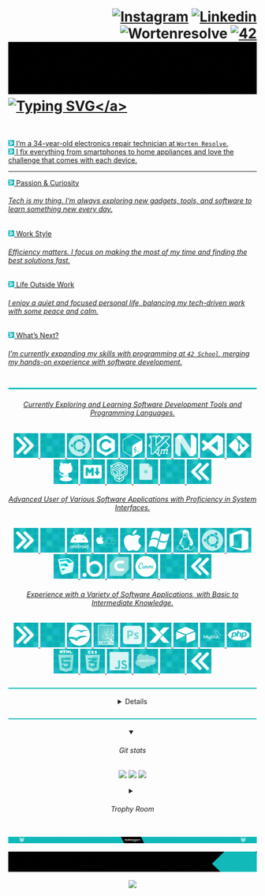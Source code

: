 <div align="left">
	
# <div align="right">[![Instagram](https://img.shields.io/badge/Instagram-E4405F?style=flat-square&logo=instagram&logoColor=white)](https://instagram.com/adao__goncalves) [![Linkedin](https://img.shields.io/badge/LinkedIn-0077B5?style=flat-square&logo=linkedin&logoColor=white)](https://www.linkedin.com/in/ad%C3%A3o-gon%C3%A7alves-639b05331?utm_source=share&utm_campaign=share_via&utm_content=profile&utm_medium=android_app&original_referer=) ![Wortenresolve](https://custom-icon-badges.demolab.com/badge/-wortenresolve-darkblue.svg?style=flat-square&logo=wor&logoColor=white) <a href='https://profile.intra.42.fr/users/adamarqu' target="_blank"><img alt='42' src='https://img.shields.io/badge/Porto-100000?style=flat-square&logo=42&logoColor=white&labelColor=000000&color=000000'/></a> </div> <a href="#" style="pointer-events: none;"> ![](https://github.com/AdaoG0n/AdaoG0n/blob/main/assests/build%20the%20future.gif)</a> <a href="#" style="pointer-events: none;"> ![Typing SVG](https://readme-typing-svg.demolab.com?font=Ubuntu+Mono&weight=100&size=30&letterSpacing=&duration=500&pause=5000&color=12BAB9&vCenter=true&width=435&lines=%24%3E+Hello%2C+World!)</a>

<br/>
<!--![b](https://custom-icon-badges.demolab.com/badge/--cyan.svg?style=for-the-badge&logoColor=white) -->

<img width="12" src="https://github.com/AdaoG0n/AdaoG0n/blob/main/assests/animated%20gifs/aright.gif"/> I’m a 34-year-old electronics repair technician at `Worten Resolve`. </br>
<img width="12" src="https://github.com/AdaoG0n/AdaoG0n/blob/main/assests/animated%20gifs/aright.gif"/> I fix everything from smartphones to home appliances and love the challenge that comes with each device.

---

<img width="12" src="https://github.com/AdaoG0n/AdaoG0n/blob/main/assests/animated%20gifs/aright.gif"/> Passion & Curiosity
###### Tech is my thing. I’m always exploring new gadgets, tools, and software to learn something new every day.

<img width="12" src="https://github.com/AdaoG0n/AdaoG0n/blob/main/assests/animated%20gifs/aright.gif"/> Work Style
###### Efficiency matters. I focus on making the most of my time and finding the best solutions fast.

<img width="12" src="https://github.com/AdaoG0n/AdaoG0n/blob/main/assests/animated%20gifs/aright.gif"/> Life Outside Work
###### I enjoy a quiet and focused personal life, balancing my tech-driven work with some peace and calm.

<img width="12" src="https://github.com/AdaoG0n/AdaoG0n/blob/main/assests/animated%20gifs/aright.gif"/> What’s Next?
###### I’m currently expanding my skills with programming at `42 School`, merging my hands-on experience with software development.
</div>



<div align="center">

![](https://github.com/AdaoG0n/AdaoG0n/blob/main/assests/bar.png)
###### Currently Exploring and Learning Software Development Tools and Programming Languages.
<!-- <p align="center">
  <a href="#" style="pointer-events: none;">
    <img src="https://skillicons.dev/icons?i=c,powershell,vim,neovim,ubuntu,git,github,markdown" />
  </a>
</p> -->
<div align="center">
<img width="50" src="https://github.com/AdaoG0n/AdaoG0n/blob/main/assests/animated%20gifs/aright.gif"/>
<img width="50" src="https://github.com/AdaoG0n/AdaoG0n/blob/main/assests/animated%20gifs/asquare.gif"/>
	<img width="50" src="https://github.com/AdaoG0n/AdaoG0n/blob/main/skillicons/ubuntu.png"/>
	<img width="50" src="https://github.com/AdaoG0n/AdaoG0n/blob/main/skillicons/c.png"/>
	<img width="50" src="https://github.com/AdaoG0n/AdaoG0n/blob/main/skillicons/unixshell.png"/>
	<img width="50" src="https://github.com/AdaoG0n/AdaoG0n/blob/main/skillicons/vim.png"/>
	<img width="50" src="https://github.com/AdaoG0n/AdaoG0n/blob/main/skillicons/neovim.png"/>
 	<img width="50" src="https://github.com/AdaoG0n/AdaoG0n/blob/main/skillicons/vscode.png"/>
  	<img width="50" src="https://github.com/AdaoG0n/AdaoG0n/blob/main/skillicons/git.png"/>
  	<img width="50" src="https://github.com/AdaoG0n/AdaoG0n/blob/main/skillicons/github.png"/>
	<img width="50" src="https://github.com/AdaoG0n/AdaoG0n/blob/main/skillicons/markdown.png"/>
	<img width="50" src="https://github.com/AdaoG0n/AdaoG0n/blob/main/skillicons/virtualbox.png"/>
	<img width="50" src="https://github.com/AdaoG0n/AdaoG0n/blob/main/skillicons/dotfiles.png"/>
<img width="50" src="https://github.com/AdaoG0n/AdaoG0n/blob/main/assests/animated%20gifs/asquare.gif"/>
<img width="50" src="https://github.com/AdaoG0n/AdaoG0n/blob/main/assests/animated%20gifs/aleft.gif"/>
</div>

###### Advanced User of Various Software Applications with Proficiency in System Interfaces.
<div align="center">
<img width="50" src="https://github.com/AdaoG0n/AdaoG0n/blob/main/assests/animated%20gifs/aright.gif"/>
<img width="50" src="https://github.com/AdaoG0n/AdaoG0n/blob/main/assests/animated%20gifs/asquare.gif"/>
<img width="50" src="https://github.com/AdaoG0n/AdaoG0n/blob/main/skillicons/android.png"/>
<img width="50" src="https://github.com/AdaoG0n/AdaoG0n/blob/main/skillicons/ios.png"/>
<img width="50" src="https://github.com/AdaoG0n/AdaoG0n/blob/main/skillicons/apple.png"/>
<img width="50" src="https://github.com/AdaoG0n/AdaoG0n/blob/main/skillicons/windows.png"/>
<img width="50" src="https://github.com/AdaoG0n/AdaoG0n/blob/main/skillicons/linux.png"/>
<img width="50" src="https://github.com/AdaoG0n/AdaoG0n/blob/main/skillicons/ubuntu.png"/>
<img width="50" src="https://github.com/AdaoG0n/AdaoG0n/blob/main/skillicons/office.png"/>
<img width="50" src="https://github.com/AdaoG0n/AdaoG0n/blob/main/skillicons/sketchup.png"/>
<img width="50" src="https://github.com/AdaoG0n/AdaoG0n/blob/main/skillicons/bubble.png"/>
<img width="50" src="https://github.com/AdaoG0n/AdaoG0n/blob/main/skillicons/cura.png"/>
<img width="50" src="https://github.com/AdaoG0n/AdaoG0n/blob/main/skillicons/canva.png"/>
<img width="50" src="https://github.com/AdaoG0n/AdaoG0n/blob/main/assests/animated%20gifs/asquare.gif"/>
<img width="50" src="https://github.com/AdaoG0n/AdaoG0n/blob/main/assests/animated%20gifs/aleft.gif"/>

</div>

###### Experience with a Variety of Software Applications, with Basic to Intermediate Knowledge.
<div align="center">
<img width="50" src="https://github.com/AdaoG0n/AdaoG0n/blob/main/assests/animated%20gifs/aright.gif"/>
<img width="50" src="https://github.com/AdaoG0n/AdaoG0n/blob/main/assests/animated%20gifs/asquare.gif"/>
<img width="50" src="https://github.com/AdaoG0n/AdaoG0n/blob/main/skillicons/openoffice.png"/>
<img width="50" src="https://github.com/AdaoG0n/AdaoG0n/blob/main/skillicons/lumion.png"/>
<img width="50" src="https://github.com/AdaoG0n/AdaoG0n/blob/main/skillicons/photoshop.png"/>
<img width="50" src="https://github.com/AdaoG0n/AdaoG0n/blob/main/skillicons/xano.png"/>
<img width="50" src="https://github.com/AdaoG0n/AdaoG0n/blob/main/skillicons/airtable.png"/>
<img width="50" src="https://github.com/AdaoG0n/AdaoG0n/blob/main/skillicons/mysql.png"/>
<img width="50" src="https://github.com/AdaoG0n/AdaoG0n/blob/main/skillicons/php.png"/>
<img width="50" src="https://github.com/AdaoG0n/AdaoG0n/blob/main/skillicons/html.png"/>
<img width="50" src="https://github.com/AdaoG0n/AdaoG0n/blob/main/skillicons/css.png"/>
<img width="50" src="https://github.com/AdaoG0n/AdaoG0n/blob/main/skillicons/javascript.png"/>
<img width="50" src="https://github.com/AdaoG0n/AdaoG0n/blob/main/skillicons/salesforce.png"/>
<img width="50" src="https://github.com/AdaoG0n/AdaoG0n/blob/main/assests/animated%20gifs/asquare.gif"/>
<img width="50" src="https://github.com/AdaoG0n/AdaoG0n/blob/main/assests/animated%20gifs/aleft.gif"/>
</div>

![](https://github.com/AdaoG0n/AdaoG0n/blob/main/assests/bar.png)

<details>
<summary>
	
###### Repositories</summary>

[![](https://github.com/AdaoG0n/AdaoG0n/blob/main/assests/42line.png)](https://github.com/AdaoG0n/42_School)

<p float="left" align="center">
  <a href="https://github.com/AdaoG0n/42_school">
    <img src="https://github.com/AdaoG0n/AdaoG0n/blob/main/assests/imagens%20repositorios%20fixas/42_school.png" width="265"/>
  </a>
  &nbsp;
  <a href="https://github.com/AdaoG0n/Grademe">
    <img src="https://github.com/AdaoG0n/AdaoG0n/blob/main/assests/imagens%20repositorios%20fixas/grademesolutions.png" width="265"/>
  </a>
</p>
<p float="left" align="center">
  <a href="https://github.com/AdaoG0n/42_Piscine">
    <img src="https://github.com/AdaoG0n/AdaoG0n/blob/main/assests/imagens%20repositorios%20fixas/piscine1.png" width="265"/>
  </a>
  &nbsp;
  <a href="https://github.com/AdaoG0n/42_Piscine_Reload">
    <img src="https://github.com/AdaoG0n/AdaoG0n/blob/main/assests/imagens%20repositorios%20fixas/piscinereload1.png" width="265"/>
  </a>
  &nbsp;
  <a href="https://github.com/AdaoG0n/42_libft">
    <img src="https://github.com/AdaoG0n/AdaoG0n/blob/main/assests/imagens%20repositorios%20fixas/libft1.png" width="265"/>
  </a>
</p>
<p float="left" align="center">
  <a href="https://github.com/AdaoG0n/42_Born2beroot">
    <img src="https://github.com/AdaoG0n/AdaoG0n/blob/main/assests/imagens%20repositorios%20fixas/Born2beroot1.png" width="265"/>
  </a>
  &nbsp;
  <a href="https://github.com/AdaoG0n/42-FT_printf">
    <img src="https://github.com/AdaoG0n/AdaoG0n/blob/main/assests/imagens%20repositorios%20fixas/ft_printf1.png" width="265"/>
  </a>
  &nbsp;
  <a href="https://github.com/AdaoG0n/42-get_next_line">
    <img src="https://github.com/AdaoG0n/AdaoG0n/blob/main/assests/imagens%20repositorios%20fixas/getnext_line1.png" width="265"/>
  </a>
</p>

![Typing SVG](https://readme-typing-svg.demolab.com?font=Fira+Code&weight=100&size=40&letterSpacing=0px&duration=1000&pause=4000&center=true&vCenter=true&width=835&lines=___________________________________________________________________________________________________________________)

<p float="left" align="center">
  <a href="https://github.com/AdaoG0n/Training_programs_C/tree/main/Calculcadora_simples_C">
    <img src="https://github.com/AdaoG0n/AdaoG0n/blob/main/assests/imagens%20repositorios%20fixas/simplecalculator2.png" width="200"/>
  </a>
  &nbsp;
  <a href="https://github.com/AdaoG0n/Training_programs_C/tree/main/Projeto_intchar">
    <img src="https://github.com/AdaoG0n/AdaoG0n/blob/main/assests/imagens%20repositorios%20fixas/intchar2.png" width="200"/>
  </a>
  &nbsp;
  <a href="https://github.com/AdaoG0n/Training_programs_C/tree/main/libft_learn">
    <img src="https://github.com/AdaoG0n/AdaoG0n/blob/main/assests/imagens%20repositorios%20fixas/libftlearn2.png" width="200"/>
  </a>
&nbsp;  
  <a href="https://github.com/AdaoG0n/AdaoG0n/blob/main/.vimrc.md">
    <img src="https://github.com/AdaoG0n/AdaoG0n/blob/main/assests/imagens%20repositorios%20fixas/vimrc2.png" width="200"/>
  </a>
</p>

</details>

![](https://github.com/AdaoG0n/AdaoG0n/blob/main/assests/bar.png)
<details open>
<summary>

###### Git stats </summary>
![](http://github-profile-summary-cards.vercel.app/api/cards/profile-details?username=AdaoG0n&theme=transparent) 
![](http://github-profile-summary-cards.vercel.app/api/cards/productive-time?username=AdaoG0n&theme=transparent&utcOffset=8) 
![](http://github-profile-summary-cards.vercel.app/api/cards/stats?username=AdaoG0n&theme=transparent) 

</details>
<details>
<summary>

###### Trophy Room</summary>

[![trophy](https://github-profile-trophy.vercel.app/?username=AdaoG0n&theme=oldie&frame=false)](https://github.com/AdaoG0n/github-profile-trophy)

</details>

![](https://github.com/AdaoG0n/AdaoG0n/blob/main/assests/animated%20gifs/AdaoG0nbar.gif)

![](https://github.com/AdaoG0n/AdaoG0n/blob/main/assests/fundopagina.gif)

<div align="center">

 ![](https://visitcount.itsvg.in/api?id=AdaoG0n&label=Profile%20Views&color=1&icon=3&pretty=true)
</div>
</div>
